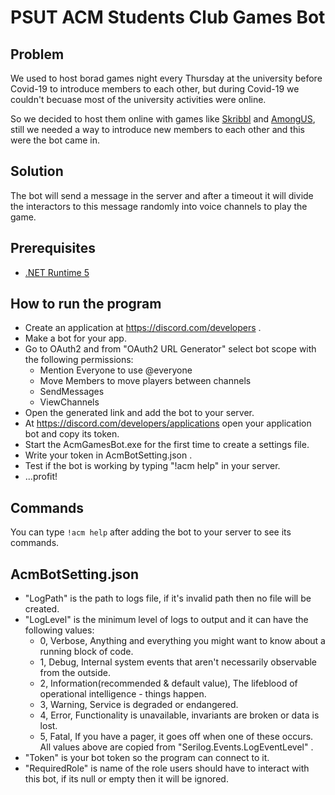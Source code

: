 # PSUT ACM Students Club Games Bot

## Problem
We used to host borad games night every Thursday at the university before Covid-19 to introduce members to each other, but during Covid-19 we couldn't becuase most of the university activities were online.

So we decided to host them online with games like [Skribbl](https://skribbl.io/) and [AmongUS](https://innersloth.com/gameAmongUs.php), still we needed a way to introduce new members to each other and this were the bot came in.

## Solution
The bot will send a message in the server and after a timeout it will divide the interactors to this message randomly into voice channels to play the game.

## Prerequisites
- [.NET Runtime 5](https://dotnet.microsoft.com/download/dotnet/5.0)


## How to run the program
- Create an application at https://discord.com/developers .
- Make a bot for your app.
- Go to OAuth2 and from "OAuth2 URL Generator" select bot scope with the following permissions:
    - Mention Everyone to use @everyone 
    - Move Members to move players between channels
    - SendMessages
    - ViewChannels
- Open the generated link and add the bot to your server.
- At https://discord.com/developers/applications open your application bot and copy its token.
- Start the AcmGamesBot.exe for the first time to create a settings file.
- Write your token in AcmBotSetting.json .
- Test if the bot is working by typing "!acm help" in your server.
- ...profit!

## Commands 
You can type `!acm help` after adding the bot to your server to see its commands.

## AcmBotSetting.json
- "LogPath" is the path to logs file, if it's invalid path then no file will be created.
- "LogLevel" is the minimum level of logs to output and it can have the following values:
    - 0, Verbose, Anything and everything you might want to know about a running block of code.
    - 1, Debug, Internal system events that aren't necessarily observable from the outside.
    - 2, Information(recommended & default value), The lifeblood of operational intelligence - things happen.
    - 3, Warning, Service is degraded or endangered.
    - 4, Error, Functionality is unavailable, invariants are broken or data is lost.
    - 5, Fatal, If you have a pager, it goes off when one of these occurs.
All values above are copied from "Serilog.Events.LogEventLevel" .
- "Token" is your bot token so the program can connect to it.
- "RequiredRole" is name of the role users should have to interact with this bot, if its null or empty then it will be ignored.